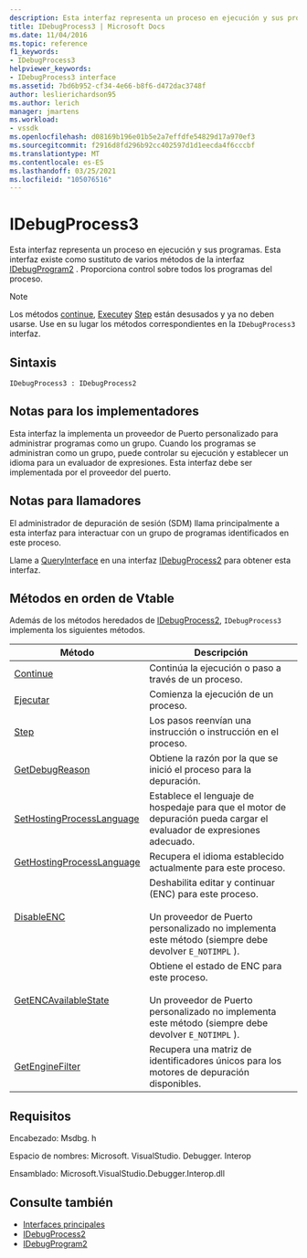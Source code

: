 ```yaml
---
description: Esta interfaz representa un proceso en ejecución y sus programas.
title: IDebugProcess3 | Microsoft Docs
ms.date: 11/04/2016
ms.topic: reference
f1_keywords:
- IDebugProcess3
helpviewer_keywords:
- IDebugProcess3 interface
ms.assetid: 7bd6b952-cf34-4e66-b8f6-d472dac3748f
author: leslierichardson95
ms.author: lerich
manager: jmartens
ms.workload:
- vssdk
ms.openlocfilehash: d08169b196e01b5e2a7effdfe54829d17a970ef3
ms.sourcegitcommit: f2916d8fd296b92cc402597d1d1eecda4f6cccbf
ms.translationtype: MT
ms.contentlocale: es-ES
ms.lasthandoff: 03/25/2021
ms.locfileid: "105076516"
---
```

# <a name="idebugprocess3"></a>IDebugProcess3
Esta interfaz representa un proceso en ejecución y sus programas. Esta interfaz existe como sustituto de varios métodos de la interfaz [IDebugProgram2](../../../extensibility/debugger/reference/idebugprogram2.md) . Proporciona control sobre todos los programas del proceso.

> [!NOTE]
> Los métodos [continue](../../../extensibility/debugger/reference/idebugprogram2-continue.md), [Execute](../../../extensibility/debugger/reference/idebugprogram2-execute.md)y [Step](../../../extensibility/debugger/reference/idebugprogram2-step.md) están desusados y ya no deben usarse. Use en su lugar los métodos correspondientes en la `IDebugProcess3` interfaz.

## <a name="syntax"></a>Sintaxis

```
IDebugProcess3 : IDebugProcess2
```

## <a name="notes-for-implementers"></a>Notas para los implementadores
 Esta interfaz la implementa un proveedor de Puerto personalizado para administrar programas como un grupo. Cuando los programas se administran como un grupo, puede controlar su ejecución y establecer un idioma para un evaluador de expresiones. Esta interfaz debe ser implementada por el proveedor del puerto.

## <a name="notes-for-callers"></a>Notas para llamadores
 El administrador de depuración de sesión (SDM) llama principalmente a esta interfaz para interactuar con un grupo de programas identificados en este proceso.

 Llame a [QueryInterface](/cpp/atl/queryinterface) en una interfaz [IDebugProcess2](../../../extensibility/debugger/reference/idebugprocess2.md) para obtener esta interfaz.

## <a name="methods-in-vtable-order"></a>Métodos en orden de Vtable
 Además de los métodos heredados de [IDebugProcess2](../../../extensibility/debugger/reference/idebugprocess2.md), `IDebugProcess3` implementa los siguientes métodos.

|Método|Descripción|
|------------|-----------------|
|[Continue](../../../extensibility/debugger/reference/idebugprocess3-continue.md)|Continúa la ejecución o paso a través de un proceso.|
|[Ejecutar](../../../extensibility/debugger/reference/idebugprocess3-execute.md)|Comienza la ejecución de un proceso.|
|[Step](../../../extensibility/debugger/reference/idebugprocess3-step.md)|Los pasos reenvían una instrucción o instrucción en el proceso.|
|[GetDebugReason](../../../extensibility/debugger/reference/idebugprocess3-getdebugreason.md)|Obtiene la razón por la que se inició el proceso para la depuración.|
|[SetHostingProcessLanguage](../../../extensibility/debugger/reference/idebugprocess3-sethostingprocesslanguage.md)|Establece el lenguaje de hospedaje para que el motor de depuración pueda cargar el evaluador de expresiones adecuado.|
|[GetHostingProcessLanguage](../../../extensibility/debugger/reference/idebugprocess3-gethostingprocesslanguage.md)|Recupera el idioma establecido actualmente para este proceso.|
|[DisableENC](../../../extensibility/debugger/reference/idebugprocess3-disableenc.md)|Deshabilita editar y continuar (ENC) para este proceso.<br /><br /> Un proveedor de Puerto personalizado no implementa este método (siempre debe devolver `E_NOTIMPL` ).|
|[GetENCAvailableState](../../../extensibility/debugger/reference/idebugprocess3-getencavailablestate.md)|Obtiene el estado de ENC para este proceso.<br /><br /> Un proveedor de Puerto personalizado no implementa este método (siempre debe devolver `E_NOTIMPL` ).|
|[GetEngineFilter](../../../extensibility/debugger/reference/idebugprocess3-getenginefilter.md)|Recupera una matriz de identificadores únicos para los motores de depuración disponibles.|

## <a name="requirements"></a>Requisitos
 Encabezado: Msdbg. h

 Espacio de nombres: Microsoft. VisualStudio. Debugger. Interop

 Ensamblado: Microsoft.VisualStudio.Debugger.Interop.dll

## <a name="see-also"></a>Consulte también
- [Interfaces principales](../../../extensibility/debugger/reference/core-interfaces.md)
- [IDebugProcess2](../../../extensibility/debugger/reference/idebugprocess2.md)
- [IDebugProgram2](../../../extensibility/debugger/reference/idebugprogram2.md)
